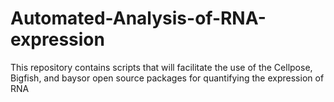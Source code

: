 # Automated-Analysis-of-RNA-expression
This repository contains scripts that will facilitate the use of the Cellpose, Bigfish, and baysor open source packages for quantifying the expression of RNA
